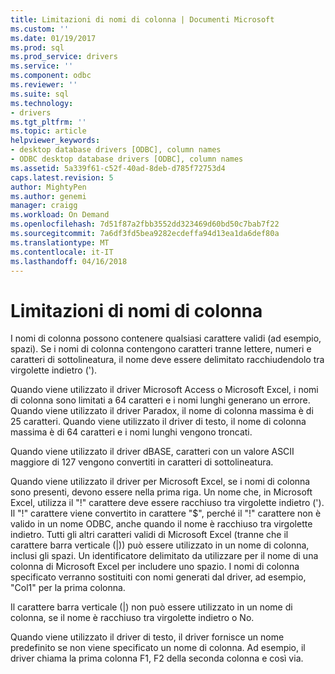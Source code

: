 ```yaml
---
title: Limitazioni di nomi di colonna | Documenti Microsoft
ms.custom: ''
ms.date: 01/19/2017
ms.prod: sql
ms.prod_service: drivers
ms.service: ''
ms.component: odbc
ms.reviewer: ''
ms.suite: sql
ms.technology:
- drivers
ms.tgt_pltfrm: ''
ms.topic: article
helpviewer_keywords:
- desktop database drivers [ODBC], column names
- ODBC desktop database drivers [ODBC], column names
ms.assetid: 5a339f61-c52f-40ad-8deb-d785f72753d4
caps.latest.revision: 5
author: MightyPen
ms.author: genemi
manager: craigg
ms.workload: On Demand
ms.openlocfilehash: 7d51f87a2fbb3552dd323469d60bd50c7bab7f22
ms.sourcegitcommit: 7a6df3fd5bea9282ecdeffa94d13ea1da6def80a
ms.translationtype: MT
ms.contentlocale: it-IT
ms.lasthandoff: 04/16/2018
---
```

# <a name="column-name-limitations"></a>Limitazioni di nomi di colonna
I nomi di colonna possono contenere qualsiasi carattere validi (ad esempio, spazi). Se i nomi di colonna contengono caratteri tranne lettere, numeri e caratteri di sottolineatura, il nome deve essere delimitato racchiudendolo tra virgolette indietro (').  
  
 Quando viene utilizzato il driver Microsoft Access o Microsoft Excel, i nomi di colonna sono limitati a 64 caratteri e i nomi lunghi generano un errore. Quando viene utilizzato il driver Paradox, il nome di colonna massima è di 25 caratteri. Quando viene utilizzato il driver di testo, il nome di colonna massima è di 64 caratteri e i nomi lunghi vengono troncati.  
  
 Quando viene utilizzato il driver dBASE, caratteri con un valore ASCII maggiore di 127 vengono convertiti in caratteri di sottolineatura.  
  
 Quando viene utilizzato il driver per Microsoft Excel, se i nomi di colonna sono presenti, devono essere nella prima riga. Un nome che, in Microsoft Excel, utilizza il "!" carattere deve essere racchiuso tra virgolette indietro ('). Il "!" carattere viene convertito in carattere "$", perché il "!" carattere non è valido in un nome ODBC, anche quando il nome è racchiuso tra virgolette indietro. Tutti gli altri caratteri validi di Microsoft Excel (tranne che il carattere barra verticale (&#124;)) può essere utilizzato in un nome di colonna, inclusi gli spazi. Un identificatore delimitato da utilizzare per il nome di una colonna di Microsoft Excel per includere uno spazio. I nomi di colonna specificato verranno sostituiti con nomi generati dal driver, ad esempio, "Col1" per la prima colonna.  
  
 Il carattere barra verticale (&#124;) non può essere utilizzato in un nome di colonna, se il nome è racchiuso tra virgolette indietro o No.  
  
 Quando viene utilizzato il driver di testo, il driver fornisce un nome predefinito se non viene specificato un nome di colonna. Ad esempio, il driver chiama la prima colonna F1, F2 della seconda colonna e così via.
